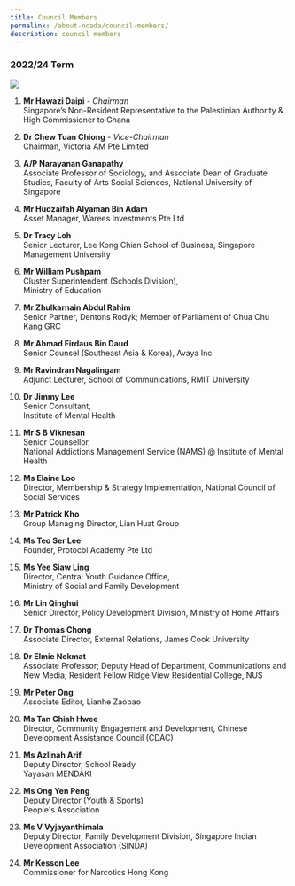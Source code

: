 ```yaml
---
title: Council Members
permalink: /about-ncada/council-members/
description: council members
---
```

### 2022/24 Term
![](/images/Council%20Members/Council%20members2%20(210%20×%20600%20mm).png)
<br>
1. **Mr Hawazi Daipi** - *Chairman*
<br> Singapore’s Non-Resident
Representative to the
Palestinian Authority & High
Commissioner to Ghana

2. **Dr Chew Tuan Chiong** - *Vice-Chairman*
<br> Chairman, Victoria AM Pte Limited

3. **A/P Narayanan Ganapathy** 
<br> Associate Professor of Sociology, and Associate Dean of Graduate Studies, Faculty of Arts Social Sciences, National University of Singapore

4. **Mr Hudzaifah Alyaman Bin Adam**
<br> Asset Manager, Warees Investments Pte Ltd

5. **Dr Tracy Loh**
<br> Senior Lecturer, Lee Kong Chian School of Business, Singapore Management University

6. **Mr William Pushpam**
<br> Cluster Superintendent (Schools Division),
<br>Ministry of Education

7. **Mr Zhulkarnain Abdul Rahim**
<br> Senior Partner, Dentons Rodyk;
Member of Parliament of Chua Chu Kang GRC

8. **Mr Ahmad Firdaus Bin Daud**
<br> Senior Counsel (Southeast Asia & Korea), Avaya Inc

9. **Mr Ravindran Nagalingam**
<br> Adjunct Lecturer, School of Communications, RMIT University

10. **Dr Jimmy Lee**
<br>Senior Consultant,
<br> Institute of Mental Health

11. **Mr S B Viknesan**
<br> Senior Counsellor,
<br> National Addictions
Management Service
(NAMS) @  Institute of
Mental Health

12. **Ms Elaine Loo**
<br> Director, Membership & Strategy Implementation, National Council of Social Services

13. **Mr Patrick Kho**
<br> Group Managing Director, Lian Huat Group

14. **Ms Teo Ser Lee**
<br> Founder, Protocol Academy Pte Ltd

15. **Ms Yee Siaw Ling**
<br>  Director, Central Youth
Guidance Office, 
<br> Ministry of Social and Family Development

16. **Mr Lin Qinghui**  <br> Senior Director, Policy
Development Division,
Ministry of Home Affairs 

17. **Dr Thomas Chong**
<br> Associate Director, External Relations, James Cook University

18. **Dr Elmie Nekmat**
<br> Associate Professor;
Deputy Head of Department, Communications and New Media; Resident Fellow Ridge View Residential College, NUS

19. **Mr Peter Ong**
<br> Associate Editor,
Lianhe Zaobao

17. **Ms Tan Chiah Hwee**
<br>Director, Community Engagement and Development, Chinese Development Assistance Council (CDAC)

18. **Ms Azlinah Arif**
<br> Deputy Director, School Ready
<br>Yayasan MENDAKI

19. **Ms Ong Yen Peng**
<br> Deputy Director (Youth & Sports)
<br> People's Association

20. **Ms V Vyjayanthimala**
<br> Deputy Director, Family Development Division, Singapore Indian Development
Association (SINDA)

21. **Mr Kesson Lee**
<br> Commissioner for Narcotics
 Hong Kong